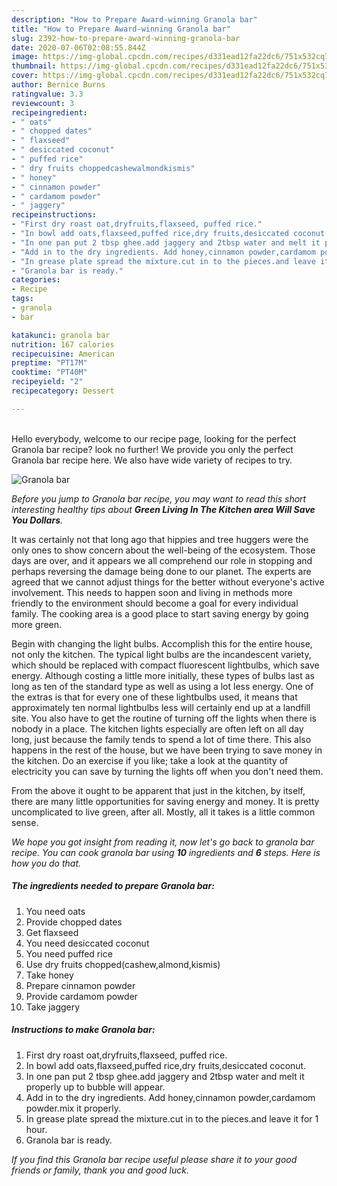 ```yaml
---
description: "How to Prepare Award-winning Granola bar"
title: "How to Prepare Award-winning Granola bar"
slug: 2392-how-to-prepare-award-winning-granola-bar
date: 2020-07-06T02:08:55.844Z
image: https://img-global.cpcdn.com/recipes/d331ead12fa22dc6/751x532cq70/granola-bar-recipe-main-photo.jpg
thumbnail: https://img-global.cpcdn.com/recipes/d331ead12fa22dc6/751x532cq70/granola-bar-recipe-main-photo.jpg
cover: https://img-global.cpcdn.com/recipes/d331ead12fa22dc6/751x532cq70/granola-bar-recipe-main-photo.jpg
author: Bernice Burns
ratingvalue: 3.3
reviewcount: 3
recipeingredient:
- " oats"
- " chopped dates"
- " flaxseed"
- " desiccated coconut"
- " puffed rice"
- " dry fruits choppedcashewalmondkismis"
- " honey"
- " cinnamon powder"
- " cardamom powder"
- " jaggery"
recipeinstructions:
- "First dry roast oat,dryfruits,flaxseed, puffed rice."
- "In bowl add oats,flaxseed,puffed rice,dry fruits,desiccated coconut."
- "In one pan put 2 tbsp ghee.add jaggery and 2tbsp water and melt it properly up to bubble will appear."
- "Add in to the dry ingredients. Add honey,cinnamon powder,cardamom powder.mix it properly."
- "In grease plate spread the mixture.cut in to the pieces.and leave it for 1 hour."
- "Granola bar is ready."
categories:
- Recipe
tags:
- granola
- bar

katakunci: granola bar 
nutrition: 167 calories
recipecuisine: American
preptime: "PT17M"
cooktime: "PT40M"
recipeyield: "2"
recipecategory: Dessert

---
```

<br>
Hello everybody, welcome to our recipe page, looking for the perfect Granola bar recipe? look no further! We provide you only the perfect Granola bar recipe here. We also have wide variety of recipes to try.
<br>


![Granola bar](https://img-global.cpcdn.com/recipes/d331ead12fa22dc6/751x532cq70/granola-bar-recipe-main-photo.jpg)

<i>Before you jump to Granola bar recipe, you may want to read this short interesting healthy tips about 
<strong>Green Living In The Kitchen area Will Save You Dollars</strong>.</i>
</br>

It was certainly not that long ago that hippies and tree huggers were the only ones to show concern about the well-being of the ecosystem. Those days are over, and it appears we all comprehend our role in stopping and perhaps reversing the damage being done to our planet. The experts are agreed that we cannot adjust things for the better without everyone's active involvement. This needs to happen soon and living in methods more friendly to the environment should become a goal for every individual family. The cooking area is a good place to start saving energy by going more green.

Begin with changing the light bulbs. Accomplish this for the entire house, not only the kitchen. The typical light bulbs are the incandescent variety, which should be replaced with compact fluorescent lightbulbs, which save energy. Although costing a little more initially, these types of bulbs last as long as ten of the standard type as well as using a lot less energy. One of the extras is that for every one of these lightbulbs used, it means that approximately ten normal lightbulbs less will certainly end up at a landfill site. You also have to get the routine of turning off the lights when there is nobody in a place. The kitchen lights especially are often left on all day long, just because the family tends to spend a lot of time there. This also happens in the rest of the house, but we have been trying to save money in the kitchen. Do an exercise if you like; take a look at the quantity of electricity you can save by turning the lights off when you don't need them.

From the above it ought to be apparent that just in the kitchen, by itself, there are many little opportunities for saving energy and money. It is pretty uncomplicated to live green, after all. Mostly, all it takes is a little common sense.


<i>We hope you got insight from reading it, now let's go back to granola bar recipe. You can cook granola bar using <strong>10</strong> ingredients and <strong>6</strong> steps. Here is how you do that.
</i>

##### The ingredients needed to prepare Granola bar:

1. You need  oats
1. Provide  chopped dates
1. Get  flaxseed
1. You need  desiccated coconut
1. You need  puffed rice
1. Use  dry fruits chopped(cashew,almond,kismis)
1. Take  honey
1. Prepare  cinnamon powder
1. Provide  cardamom powder
1. Take  jaggery


##### Instructions to make Granola bar:

1. First dry roast oat,dryfruits,flaxseed, puffed rice.
1. In bowl add oats,flaxseed,puffed rice,dry fruits,desiccated coconut.
1. In one pan put 2 tbsp ghee.add jaggery and 2tbsp water and melt it properly up to bubble will appear.
1. Add in to the dry ingredients. Add honey,cinnamon powder,cardamom powder.mix it properly.
1. In grease plate spread the mixture.cut in to the pieces.and leave it for 1 hour.
1. Granola bar is ready.


<i>If you find this Granola bar recipe useful please share it to your good friends or family, thank you and good luck.</i>
